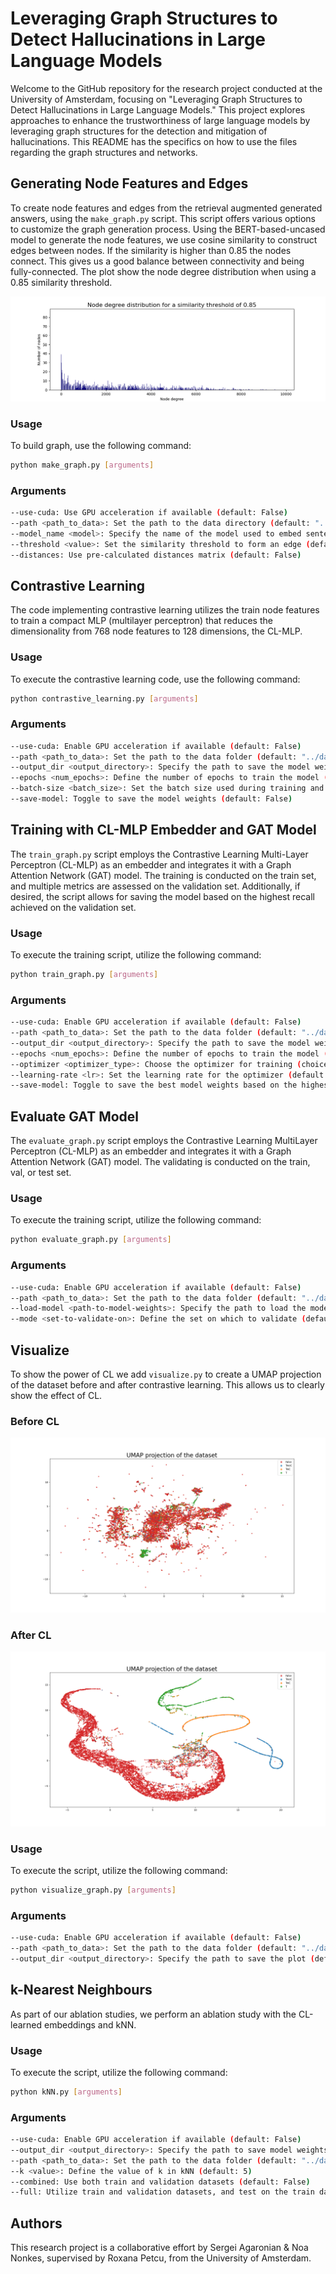 # Leveraging Graph Structures to Detect Hallucinations in Large Language Models
Welcome to the GitHub repository for the research project conducted at the University of Amsterdam, focusing on "Leveraging Graph Structures to Detect Hallucinations in Large Language Models." This project explores approaches to enhance the trustworthiness of large language models by leveraging graph structures for the detection and mitigation of hallucinations. This README has the specifics on how to use the files regarding the graph structures and networks.

## Generating Node Features and Edges
To create node features and edges from the retrieval augmented generated answers, using the `make_graph.py` script. This script offers various options to customize the graph generation process. Using the BERT-based-uncased model to generate the node features, we use cosine similarity to construct edges between nodes. If the similarity is higher than 0.85 the nodes connect. This gives us a good balance between connectivity and being fully-connected. The plot show the node degree distribution when using a 0.85 similarity threshold.

![barplot](images/barplot_0.85.png)

### Usage
To build graph, use the following command:
```bash
python make_graph.py [arguments]
```

### Arguments
```bash
--use-cuda: Use GPU acceleration if available (default: False)
--path <path_to_data>: Set the path to the data directory (default: "../data/")
--model_name <model>: Specify the name of the model used to embed sentences (default: "bert-base-uncased")
--threshold <value>: Set the similarity threshold to form an edge (default: 0.85)
--distances: Use pre-calculated distances matrix (default: False)
```

## Contrastive Learning
The code implementing contrastive learning utilizes the train node features to train a compact MLP (multilayer perceptron) that reduces the dimensionality from 768 node features to 128 dimensions, the CL-MLP.

### Usage
To execute the contrastive learning code, use the following command:
```bash
python contrastive_learning.py [arguments]
```

### Arguments
```bash
--use-cuda: Enable GPU acceleration if available (default: False)
--path <path_to_data>: Set the path to the data folder (default: "../data/")
--output_dir <output_directory>: Specify the path to save the model weights (default: "../weights/")
--epochs <num_epochs>: Define the number of epochs to train the model (default: 1000)
--batch-size <batch_size>: Set the batch size used during training and evaluation (default: 256)
--save-model: Toggle to save the model weights (default: False)
```

## Training with CL-MLP Embedder and GAT Model
The `train_graph.py` script employs the Contrastive Learning Multi-Layer Perceptron (CL-MLP) as an embedder and integrates it with a Graph Attention Network (GAT) model. The training is conducted on the train set, and multiple metrics are assessed on the validation set. Additionally, if desired, the script allows for saving the model based on the highest recall achieved on the validation set.

### Usage

To execute the training script, utilize the following command:
```bash
python train_graph.py [arguments]
```

### Arguments
```bash
--use-cuda: Enable GPU acceleration if available (default: False)
--path <path_to_data>: Set the path to the data folder (default: "../data/")
--output_dir <output_directory>: Specify the path to save the model weights (default: "../weights/")
--epochs <num_epochs>: Define the number of epochs to train the model (default: 500)
--optimizer <optimizer_type>: Choose the optimizer for training (choices: "SGD", "Adam", default: "Adam")
--learning-rate <lr>: Set the learning rate for the optimizer (default: 1e-3)
--save-model: Toggle to save the best model weights based on the highest recall on validation (default: False)
```

## Evaluate GAT Model
The `evaluate_graph.py` script employs the Contrastive Learning MultiLayer Perceptron (CL-MLP) as an embedder and integrates it with a Graph Attention Network (GAT) model. The validating is conducted on the train, val, or test set.

### Usage

To execute the training script, utilize the following command:
```bash
python evaluate_graph.py [arguments]
```

### Arguments
```bash
--use-cuda: Enable GPU acceleration if available (default: False)
--path <path_to_data>: Set the path to the data folder (default: "../data/")
--load-model <path-to-model-weights>: Specify the path to load the model weights (default: "../weights/GAT_379.pt")
--mode <set-to-validate-on>: Define the set on which to validate (default: "val")
```

## Visualize
To show the power of CL we add `visualize.py` to create a UMAP projection of the dataset before and after contrastive learning. This allows us to clearly show the effect of CL.
### Before CL
![data distribution before](images/data.png)

### After CL
![data distribution after](images/data_cl.png)

### Usage

To execute the script, utilize the following command:
```bash
python visualize_graph.py [arguments]
```

### Arguments
```bash
--use-cuda: Enable GPU acceleration if available (default: False)
--path <path_to_data>: Set the path to the data folder (default: "../data/")
--output_dir <output_directory>: Specify the path to save the plot (default: "images/")
```

## k-Nearest Neighbours
As part of our ablation studies, we perform an ablation study with the CL-learned embeddings and kNN. 

### Usage

To execute the script, utilize the following command:
```bash
python kNN.py [arguments]
```

### Arguments
```bash
--use-cuda: Enable GPU acceleration if available (default: False)
--output_dir <output_directory>: Specify the path to save model weights (default: "../weights/")
--path <path_to_data>: Set the path to the data folder (default: "../data/")
--k <value>: Define the value of k in kNN (default: 5)
--combined: Use both train and validation datasets (default: False)
--full: Utilize train and validation datasets, and test on the train dataset (default: False)
```

## Authors

This research project is a collaborative effort by Sergei Agaronian & Noa Nonkes, supervised by Roxana Petcu, from the University of Amsterdam.
